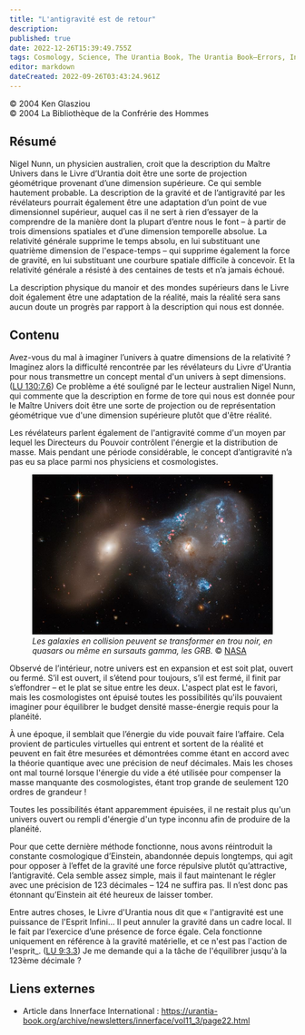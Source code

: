 ```yaml
---
title: "L'antigravité est de retour"
description: 
published: true
date: 2022-12-26T15:39:49.755Z
tags: Cosmology, Science, The Urantia Book, The Urantia Book—Errors, Innerface International, article
editor: markdown
dateCreated: 2022-09-26T03:43:24.961Z
---
```


<p class="v-card v-sheet theme--light gray lighten-3 px-2">© 2004 Ken Glasziou<br>© 2004 La Bibliothèque de la Confrérie des Hommes</p>


## Résumé

Nigel Nunn, un physicien australien, croit que la description du Maître Univers dans le Livre d’Urantia doit être une sorte de projection géométrique provenant d’une dimension supérieure. Ce qui semble hautement probable. La description de la gravité et de l’antigravité par les révélateurs pourrait également être une adaptation d’un point de vue dimensionnel supérieur, auquel cas il ne sert à rien d’essayer de la comprendre de la manière dont la plupart d’entre nous le font – à partir de trois dimensions spatiales et d’une dimension temporelle absolue. La relativité générale supprime le temps absolu, en lui substituant une quatrième dimension de l'espace-temps – qui supprime également la force de gravité, en lui substituant une courbure spatiale difficile à concevoir. Et la relativité générale a résisté à des centaines de tests et n’a jamais échoué.

La description physique du manoir et des mondes supérieurs dans le Livre doit également être une adaptation de la réalité, mais la réalité sera sans aucun doute un progrès par rapport à la description qui nous est donnée.

## Contenu

Avez-vous du mal à imaginer l’univers à quatre dimensions de la relativité ? Imaginez alors la difficulté rencontrée par les révélateurs du Livre d'Urantia pour nous transmettre un concept mental d'un univers à sept dimensions. (<a id="a21_229"></a>[LU 130:7.6](/fr/The_Urantia_Book/130#p7_6)) Ce problème a été souligné par le lecteur australien Nigel Nunn, qui commente que la description en forme de tore qui nous est donnée pour le Maître Univers doit être une sorte de projection ou de représentation géométrique vue d'une dimension supérieure plutôt que d'être réalité.

Les révélateurs parlent également de l'antigravité comme d'un moyen par lequel les Directeurs du Pouvoir contrôlent l'énergie et la distribution de masse. Mais pendant une période considérable, le concept d’antigravité n’a pas eu sa place parmi nos physiciens et cosmologistes.

<figure class="image urantiapedia">
<img src="/image/article/Ken_Glasziou/Antigravity_is_Back/hubble_arp143.jpg">
<figcaption><em>Les galaxies en collision peuvent se transformer en trou noir, en quasars ou même en sursauts gamma, les GRB.</em> © <a href="https://www.nasa.gov/image-feature/goddard/2022/galaxy-collision-creates-space-triangle-in-new-hubble-image">NASA</a> </figcaption>
</figure>


Observé de l’intérieur, notre univers est en expansion et est soit plat, ouvert ou fermé. S’il est ouvert, il s’étend pour toujours, s’il est fermé, il finit par s’effondrer – et le plat se situe entre les deux. L'aspect plat est le favori, mais les cosmologistes ont épuisé toutes les possibilités qu'ils pouvaient imaginer pour équilibrer le budget densité masse-énergie requis pour la planéité.

À une époque, il semblait que l’énergie du vide pouvait faire l’affaire. Cela provient de particules virtuelles qui entrent et sortent de la réalité et peuvent en fait être mesurées et démontrées comme étant en accord avec la théorie quantique avec une précision de neuf décimales. Mais les choses ont mal tourné lorsque l'énergie du vide a été utilisée pour compenser la masse manquante des cosmologistes, étant trop grande de seulement 120 ordres de grandeur !

Toutes les possibilités étant apparemment épuisées, il ne restait plus qu'un univers ouvert ou rempli d'énergie d'un type inconnu afin de produire de la planéité.

Pour que cette dernière méthode fonctionne, nous avons réintroduit la constante cosmologique d’Einstein, abandonnée depuis longtemps, qui agit pour opposer à l’effet de la gravité une force répulsive plutôt qu’attractive, l’antigravité. Cela semble assez simple, mais il faut maintenant le régler avec une précision de 123 décimales – 124 ne suffira pas. Il n’est donc pas étonnant qu’Einstein ait été heureux de laisser tomber.

Entre autres choses, le Livre d'Urantia nous dit que « l'antigravité est une puissance de l'Esprit Infini... Il peut annuler la gravité dans un cadre local. Il le fait par l’exercice d’une présence de force égale. Cela fonctionne uniquement en référence à la gravité matérielle, et ce n'est pas l'action de l'esprit_. (<a id="a39_319"></a>[LU 9:3.3](/fr/The_Urantia_Book/9#p3_3)) Je me demande qui a la tâche de l'équilibrer jusqu'à la 123ème décimale ?

## Liens externes

- Article dans Innerface International : https://urantia-book.org/archive/newsletters/innerface/vol11_3/page22.html




